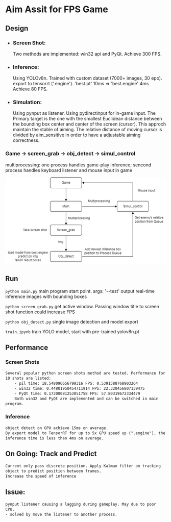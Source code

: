 # Aim Assit for FPS Game

## Design
- ### Screen Shot: 
    Two methods are implemented: win32 api and PyQt.
    Achieve 300 FPS.
- ### Inference: 
    Using YOLOv8n. 
    Trained with custom dataset (7000+ images, 30 epo). 
    export to tensorrt ('.engine'). 'best.pt' 10ms => 'best.engine' 4ms
    Achieve 80 FPS.
- ### Simulation:
    Using pynput as listener.
    Using pydirectinput for in-game input.
    The Primary target is the one with the smallest Euclidean distance between the bounding box center and center of the screen (cursor). This approch maintain the stable of aiming. The relative distance of moving cursor is divided by aim_sensitive in order to have a adjustable aiming correctness.
  
### Game -> screen_grab -> obj_detect -> simul_control
multiprocessing: one process handles game-play inference; sencond process handles keyboard listener and mouse input in game

![Diagram](gp.png)

## Run
``` python main.py ```
main program start point. 
args: '--test' output real-time inference images with bounding boxes

``` python screen_grab.py ```
get active window. Passing window title to screen shot function could increase FPS

``` python obj_detect.py ```
single image detection and model export

``` train.ipynb ```
train YOLO model, start with pre-trained yolov8n.pt

## Performance
### Screen Shots
    Several popular python screen shots method are tested. Performance for 10 shots are listed:
        - pil time: 18.548096656799316 FPS: 0.5391388768903264
        - win32 time: 0.44801950454711914 FPS: 22.320456807139475
        - PyQt time: 0.17300081253051758 FPS: 57.80319672334479
        Both win32 and PyQt are implemented and can be switched in main program.

### Inference
    object detect on GPU achieve 15ms on average. 
    By export model to TensorRT for up to 5x GPU speed up (".engine"), the inference time is less than 4ms on average.
    
## On Going: Track and Predict
    Current only pass discrete position. Apply Kalman filter on tracking object to predict position between frames.
    Increase the speed of inference
    
## Issue:
    pynput listener causing a lagging during gameplay. May due to poor CPU.
    - solved by move the listener to another process.
